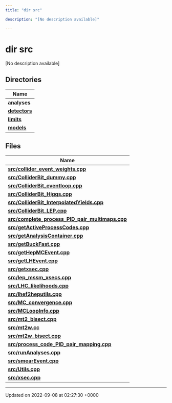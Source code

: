 ```yaml
---
title: "dir src"

description: "[No description available]"

---
```


# dir src

[No description available]

## Directories

| Name           |
| -------------- |
| **[analyses](/documentation/code/files/dir_ebf4efc09232e9b3baff73345d00af17/#dir-analyses)**  |
| **[detectors](/documentation/code/files/dir_ec0001d0a47d8f5e87814a0c290a00e6/#dir-detectors)**  |
| **[limits](/documentation/code/files/dir_43317e43f0d2f00527788176b6ed19bf/#dir-limits)**  |
| **[models](/documentation/code/files/dir_6a2ef1661f87480de03fb9e3f0a6d5bc/#dir-models)**  |

## Files

| Name           |
| -------------- |
| **[src/collider_event_weights.cpp](/documentation/code/files/collider__event__weights_8cpp/#file-src-collider-event-weights-cpp)**  |
| **[src/ColliderBit_dummy.cpp](/documentation/code/files/colliderbit__dummy_8cpp/#file-src-colliderbit-dummy-cpp)**  |
| **[src/ColliderBit_eventloop.cpp](/documentation/code/files/colliderbit__eventloop_8cpp/#file-src-colliderbit-eventloop-cpp)**  |
| **[src/ColliderBit_Higgs.cpp](/documentation/code/files/colliderbit__higgs_8cpp/#file-src-colliderbit-higgs-cpp)**  |
| **[src/ColliderBit_InterpolatedYields.cpp](/documentation/code/files/colliderbit__interpolatedyields_8cpp/#file-src-colliderbit-interpolatedyields-cpp)**  |
| **[src/ColliderBit_LEP.cpp](/documentation/code/files/colliderbit__lep_8cpp/#file-src-colliderbit-lep-cpp)**  |
| **[src/complete_process_PID_pair_multimaps.cpp](/documentation/code/files/complete__process__pid__pair__multimaps_8cpp/#file-src-complete-process-pid-pair-multimaps-cpp)**  |
| **[src/getActiveProcessCodes.cpp](/documentation/code/files/getactiveprocesscodes_8cpp/#file-src-getactiveprocesscodes-cpp)**  |
| **[src/getAnalysisContainer.cpp](/documentation/code/files/getanalysiscontainer_8cpp/#file-src-getanalysiscontainer-cpp)**  |
| **[src/getBuckFast.cpp](/documentation/code/files/getbuckfast_8cpp/#file-src-getbuckfast-cpp)**  |
| **[src/getHepMCEvent.cpp](/documentation/code/files/gethepmcevent_8cpp/#file-src-gethepmcevent-cpp)**  |
| **[src/getLHEvent.cpp](/documentation/code/files/getlhevent_8cpp/#file-src-getlhevent-cpp)**  |
| **[src/getxsec.cpp](/documentation/code/files/getxsec_8cpp/#file-src-getxsec-cpp)**  |
| **[src/lep_mssm_xsecs.cpp](/documentation/code/files/lep__mssm__xsecs_8cpp/#file-src-lep-mssm-xsecs-cpp)**  |
| **[src/LHC_likelihoods.cpp](/documentation/code/files/lhc__likelihoods_8cpp/#file-src-lhc-likelihoods-cpp)**  |
| **[src/lhef2heputils.cpp](/documentation/code/files/lhef2heputils_8cpp/#file-src-lhef2heputils-cpp)**  |
| **[src/MC_convergence.cpp](/documentation/code/files/mc__convergence_8cpp/#file-src-mc-convergence-cpp)**  |
| **[src/MCLoopInfo.cpp](/documentation/code/files/mcloopinfo_8cpp/#file-src-mcloopinfo-cpp)**  |
| **[src/mt2_bisect.cpp](/documentation/code/files/mt2__bisect_8cpp/#file-src-mt2-bisect-cpp)**  |
| **[src/mt2w.cc](/documentation/code/files/mt2w_8cc/#file-src-mt2w-cc)**  |
| **[src/mt2w_bisect.cpp](/documentation/code/files/mt2w__bisect_8cpp/#file-src-mt2w-bisect-cpp)**  |
| **[src/process_code_PID_pair_mapping.cpp](/documentation/code/files/process__code__pid__pair__mapping_8cpp/#file-src-process-code-pid-pair-mapping-cpp)**  |
| **[src/runAnalyses.cpp](/documentation/code/files/runanalyses_8cpp/#file-src-runanalyses-cpp)**  |
| **[src/smearEvent.cpp](/documentation/code/files/smearevent_8cpp/#file-src-smearevent-cpp)**  |
| **[src/Utils.cpp](/documentation/code/files/utils_8cpp/#file-src-utils-cpp)**  |
| **[src/xsec.cpp](/documentation/code/files/xsec_8cpp/#file-src-xsec-cpp)**  |






-------------------------------

Updated on 2022-09-08 at 02:27:30 +0000

